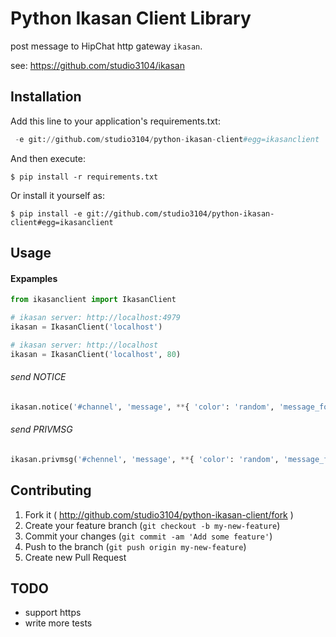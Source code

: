 # Python Ikasan Client Library

post message to HipChat http gateway `ikasan`.

see: https://github.com/studio3104/ikasan

## Installation

Add this line to your application's requirements.txt:

```python
 -e git://github.com/studio3104/python-ikasan-client#egg=ikasanclient
```

And then execute:

    $ pip install -r requirements.txt

Or install it yourself as:

    $ pip install -e git://github.com/studio3104/python-ikasan-client#egg=ikasanclient

## Usage

#### Expamples

```python
from ikasanclient import IkasanClient

# ikasan server: http://localhost:4979
ikasan = IkasanClient('localhost')

# ikasan server: http://localhost
ikasan = IkasanClient('localhost', 80)
```

###### send NOTICE

```python
ikasan.notice('#channel', 'message', **{ 'color': 'random', 'message_format': 'text' })
```

###### send PRIVMSG

```python
ikasan.privmsg('#chennel', 'message', **{ 'color': 'random', 'message_format': 'text' })
```

## Contributing

1. Fork it ( http://github.com/studio3104/python-ikasan-client/fork )
2. Create your feature branch (`git checkout -b my-new-feature`)
3. Commit your changes (`git commit -am 'Add some feature'`)
4. Push to the branch (`git push origin my-new-feature`)
5. Create new Pull Request

## TODO

- support https
- write more tests
